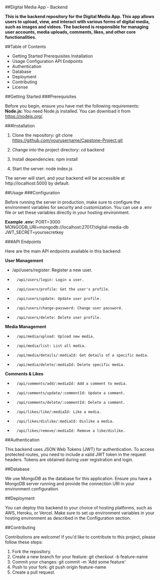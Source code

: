 ##Digital Media App - Backend

**This is the backend repository for the Digital Media App. This app allows users to upload, view, and interact with various forms of digital media, such as images and videos. The backend is responsible for managing user accounts, media uploads, comments, likes, and other core functionalities.**

##Table of Contents

* Getting Started
  	Prerequisites
        Installation
* Usage
        Configuration
        API Endpoints
* Authentication
* Database
* Deployment
* Contributing
* License

##Getting Started
###Prerequisites

Before you begin, ensure you have met the following requirements:
**Node.js:** You need Node.js installed. You can download it from https://nodejs.org/.

###Installation

1. Clone the repository:
	git clone https://github.com/yourusername/Capstone-Project.git

2. Change into the project directory:
	cd backend

3. Install dependencies:
	npm install

4. Start the server:
	node index.js

The server will start, and your backend will be accessible at http://localhost:5000 by default.

##Usage
###Configuration

Before running the server in production, make sure to configure the environment variables for security and customization. You can use a .env file or set these variables directly in your hosting environment.

**Example .env:**
	PORT=3000
	MONGODB_URI=mongodb://localhost:27017/digital-media-db
	JWT_SECRET=yoursecretkey

###API Endpoints

Here are the main API endpoints available in this backend:

**User Management**
*	/api/users/register: Register a new user.
*       /api/users/login: Login a user.
*       /api/users/profile: Get the user's profile.
*       /api/users/update: Update user profile.
*       /api/users/change-password: Change user password.
*       /api/users/delete: Delete user profile.

**Media Management**
*       /api/media/upload: Upload new media.
*       /api/media/list: List all media.
*       /api/media/details/:mediaId: Get details of a specific media.
*       /api/media/delete/:mediaId: Delete specific media.

**Comments & Likes**
*       /api/comments/add/:mediaId: Add a comment to media.
*       /api/comments/update/:commentId: Update a comment.
*       /api/comments/delete/:commentId: Delete a comment.
*       /api/likes/like/:mediaId: Like a media.
*       /api/likes/dislike/:mediaId: Dislike a media.
*       /api/likes/remove/:mediaId: Remove a like/dislike.

##Authentication

This backend uses JSON Web Tokens (JWT) for authentication. To access protected routes, you need to include a valid JWT token in the request headers. Tokens are obtained during user registration and login.

##Database

We use MongoDB as the database for this application. Ensure you have a MongoDB server running and provide the connection URI in your environment configuration.

##Deployment

You can deploy this backend to your choice of hosting platforms, such as AWS, Heroku, or Vercel. Make sure to set up environment variables in your hosting environment as described in the Configuration section.

##Contributing

Contributions are welcome! If you'd like to contribute to this project, please follow these steps:

1. Fork the repository.
2. Create a new branch for your feature: git checkout -b feature-name
3.  Commit your changes: git commit -m 'Add some feature'
4.  Push to your fork: git push origin feature-name
5.  Create a pull request.
